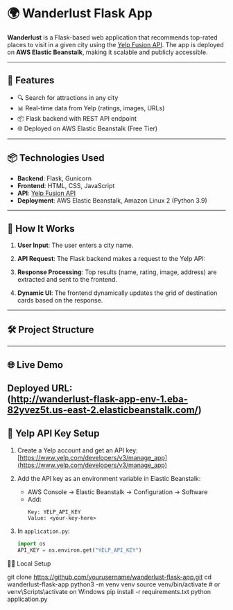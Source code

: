 # 🌍 Wanderlust Flask App

**Wanderlust** is a Flask-based web application that recommends top-rated places to visit in a given city using the [Yelp Fusion API](https://www.yelp.com/developers/documentation/v3). The app is deployed on **AWS Elastic Beanstalk**, making it scalable and publicly accessible.



---

## 🚀 Features

- 🔍 Search for attractions in any city
- 📊 Real-time data from Yelp (ratings, images, URLs)
- 📦 Flask backend with REST API endpoint
- 🌐 Deployed on AWS Elastic Beanstalk (Free Tier)

---

## 📦 Technologies Used

- **Backend**: Flask, Gunicorn
- **Frontend**: HTML, CSS, JavaScript
- **API**: [Yelp Fusion API](https://www.yelp.com/developers/documentation/v3)
- **Deployment**: AWS Elastic Beanstalk, Amazon Linux 2 (Python 3.9)

---

## 🧠 How It Works

1. **User Input**: The user enters a city name.
2. **API Request**: The Flask backend makes a request to the Yelp API:

3. **Response Processing**: Top results (name, rating, image, address) are extracted and sent to the frontend.
4. **Dynamic UI**: The frontend dynamically updates the grid of destination cards based on the response.

---

## 🛠️ Project Structure


---

## 🌐 Live Demo

Deployed URL:  
(http://wanderlust-flask-app-env-1.eba-82yvez5t.us-east-2.elasticbeanstalk.com/)
---

## 🔑 Yelp API Key Setup

1. Create a Yelp account and get an API key:  
   [https://www.yelp.com/developers/v3/manage_app](https://www.yelp.com/developers/v3/manage_app)

2. Add the API key as an environment variable in Elastic Beanstalk:
   - AWS Console → Elastic Beanstalk → Configuration → Software
   - Add:  
     ```
     Key: YELP_API_KEY
     Value: <your-key-here>
     ```

3. In `application.py`:
   ```python
   import os
   API_KEY = os.environ.get("YELP_API_KEY")


🧑‍💻 Local Setup

git clone https://github.com/yourusername/wanderlust-flask-app.git
cd wanderlust-flask-app
python3 -m venv venv
source venv/bin/activate  # or venv\Scripts\activate on Windows
pip install -r requirements.txt
python application.py
